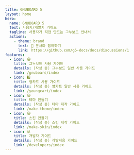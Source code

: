 ```yaml
---
title: GNUBOARD 5
layout: home
hero:
  name: GNUBOARD 5
  text: 사용자/개발자 가이드
  tagline: 사용자가 직접 만드는 그누보드 안내서
  actions:
    - theme: brand
      text: 📝 문서화 참여하기
      link: https://github.com/g5-docs/docs/discussions/1
features:
  - icon: 😀
    title: 그누보드 사용 가이드
    details: (작성 중) 그누보드 일반 사용 가이드
    link: /gnuboard/index
  - icon: 🛍️
    title: 영카트 사용 가이드
    details: (작성 중) 영카트 일반 사용 가이드
    link: /youngcart/index
  - icon: 😀
    title: 테마 만들기
    details: (작성 중) 테마 제작 가이드
    link: /make-theme/index
  - icon: 😀
    title: 스킨 만들기
    details: (작성 중) 스킨 제작 가이드
    link: /make-skin/index
  - icon: 💻
    title: 개발자 가이드
    details: (작성 중) 개발자용 가이드
    link: /developers/index
---
```

